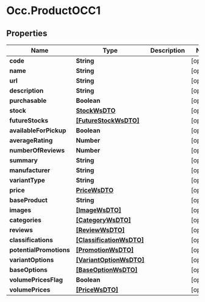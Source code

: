 # Occ.ProductOCC1

## Properties
Name | Type | Description | Notes
------------ | ------------- | ------------- | -------------
**code** | **String** |  | [optional] 
**name** | **String** |  | [optional] 
**url** | **String** |  | [optional] 
**description** | **String** |  | [optional] 
**purchasable** | **Boolean** |  | [optional] 
**stock** | [**StockWsDTO**](StockWsDTO.md) |  | [optional] 
**futureStocks** | [**[FutureStockWsDTO]**](FutureStockWsDTO.md) |  | [optional] 
**availableForPickup** | **Boolean** |  | [optional] 
**averageRating** | **Number** |  | [optional] 
**numberOfReviews** | **Number** |  | [optional] 
**summary** | **String** |  | [optional] 
**manufacturer** | **String** |  | [optional] 
**variantType** | **String** |  | [optional] 
**price** | [**PriceWsDTO**](PriceWsDTO.md) |  | [optional] 
**baseProduct** | **String** |  | [optional] 
**images** | [**[ImageWsDTO]**](ImageWsDTO.md) |  | [optional] 
**categories** | [**[CategoryWsDTO]**](CategoryWsDTO.md) |  | [optional] 
**reviews** | [**[ReviewWsDTO]**](ReviewWsDTO.md) |  | [optional] 
**classifications** | [**[ClassificationWsDTO]**](ClassificationWsDTO.md) |  | [optional] 
**potentialPromotions** | [**[PromotionWsDTO]**](PromotionWsDTO.md) |  | [optional] 
**variantOptions** | [**[VariantOptionWsDTO]**](VariantOptionWsDTO.md) |  | [optional] 
**baseOptions** | [**[BaseOptionWsDTO]**](BaseOptionWsDTO.md) |  | [optional] 
**volumePricesFlag** | **Boolean** |  | [optional] 
**volumePrices** | [**[PriceWsDTO]**](PriceWsDTO.md) |  | [optional] 


